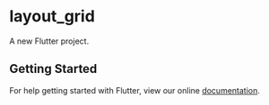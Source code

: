 # layout_grid

A new Flutter project.

## Getting Started

For help getting started with Flutter, view our online
[documentation](https://flutter.io/).
